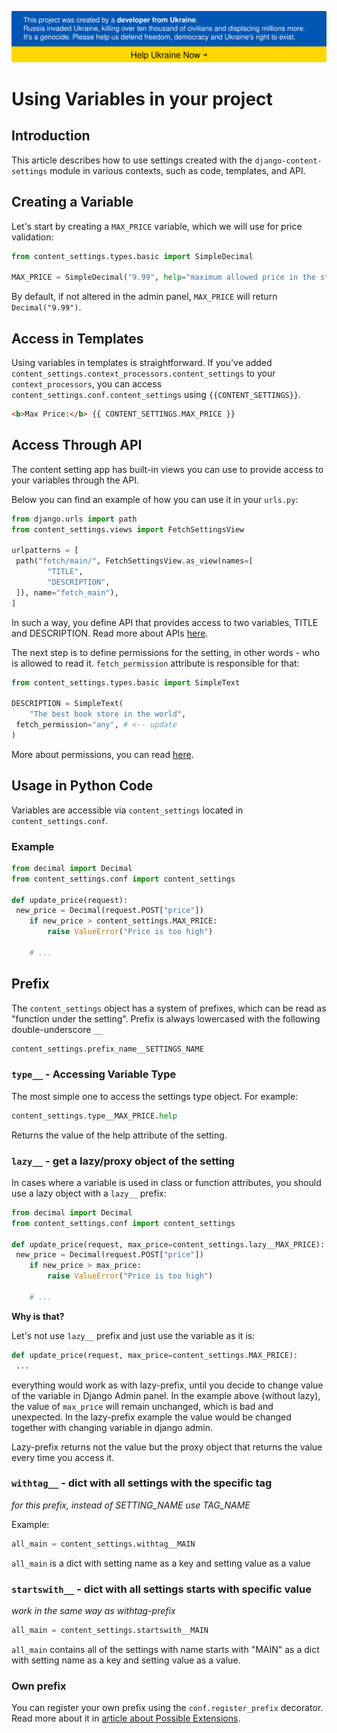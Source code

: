 [![Stand With Ukraine](https://raw.githubusercontent.com/vshymanskyy/StandWithUkraine/main/banner-direct-single.svg)](https://stand-with-ukraine.pp.ua)

# Using Variables in your project

## Introduction

This article describes how to use settings created with the `django-content-settings` module in various contexts, such as code, templates, and API.

## Creating a Variable

Let's start by creating a `MAX_PRICE` variable, which we will use for price validation:

```python
from content_settings.types.basic import SimpleDecimal

MAX_PRICE = SimpleDecimal("9.99", help="maximum allowed price in the store")
```

By default, if not altered in the admin panel, `MAX_PRICE` will return `Decimal("9.99")`.

## Access in Templates

Using variables in templates is straightforward. If you've added `content_settings.context_processors.content_settings` to your `context_processors`, you can access `content_settings.conf.content_settings` using `{{CONTENT_SETTINGS}}`.

```html
<b>Max Price:</b> {{ CONTENT_SETTINGS.MAX_PRICE }}
```

## Access Through API

The content setting app has built-in views you can use to provide access to your variables through the API.

Below you can find an example of how you can use it in your `urls.py`:

```python
from django.urls import path
from content_settings.views import FetchSettingsView

urlpatterns = [
 path("fetch/main/", FetchSettingsView.as_view(names=[
        "TITLE",
        "DESCRIPTION",
 ]), name="fetch_main"),
]
```

In such a way, you define API that provides access to two variables, TITLE and DESCRIPTION. Read more about APIs [here](api.md).

The next step is to define permissions for the setting, in other words - who is allowed to read it. `fetch_permission` attribute is responsible for that:

```python
from content_settings.types.basic import SimpleText

DESCRIPTION = SimpleText(
    "The best book store in the world",
 fetch_permission="any", # <-- update
)
```

More about permissions, you can read [here](permissions.md).

## Usage in Python Code

Variables are accessible via `content_settings` located in `content_settings.conf`.

### Example

```python
from decimal import Decimal
from content_settings.conf import content_settings

def update_price(request):
 new_price = Decimal(request.POST["price"])
    if new_price > content_settings.MAX_PRICE:
        raise ValueError("Price is too high")
    
    # ...
```

## Prefix

The `content_settings` object has a system of prefixes, which can be read as "function under the setting". Prefix is always lowercased with the following double-underscore `__`

```python
content_settings.prefix_name__SETTINGS_NAME
```

### `type__` - Accessing Variable Type

The most simple one to access the settings type object. For example:

```python
content_settings.type__MAX_PRICE.help
```

Returns the value of the help attribute of the setting.

### `lazy__` - get a lazy/proxy object of the setting

In cases where a variable is used in class or function attributes, you should use a lazy object with a `lazy__` prefix:

```python
from decimal import Decimal
from content_settings.conf import content_settings

def update_price(request, max_price=content_settings.lazy__MAX_PRICE):
 new_price = Decimal(request.POST["price"])
    if new_price > max_price:
        raise ValueError("Price is too high")
    
    # ...
```

**Why is that?**

Let's not use `lazy__` prefix and just use the variable as it is:

```python
def update_price(request, max_price=content_settings.MAX_PRICE):
 ...
```

everything would work as with lazy-prefix, until you decide to change value of the variable in Django Admin panel. In the example above (without lazy), the value of `max_price` will remain unchanged, which is bad and unexpected. In the lazy-prefix example the value would be changed together with changing variable in django admin.

Lazy-prefix returns not the value but the proxy object that returns the value every time you access it.

### `withtag__` - dict with all settings with the specific tag

*for this prefix, instead of SETTING_NAME use TAG_NAME*

Example:

```python
all_main = content_settings.withtag__MAIN
```

`all_main` is a dict with setting name as a key and setting value as a value

### `startswith__` - dict with all settings starts with specific value

*work in the same way as withtag-prefix*

```python
all_main = content_settings.startswith__MAIN
```

`all_main` contains all of the settings with name starts with "MAIN" as a dict with setting name as a key and setting value as a value.

### Own prefix

You can register your own prefix using the `conf.register_prefix` decorator. Read more about it in [article about Possible Extensions](extends.md).